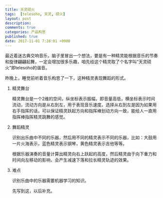 ```yaml
---
title: 天灵硕火
tags:  [telesoho, 天灵, 硕火]
layout: post
description: 
comments: true
categories: 产品构思
published: true
date: 2017-11-01 7:28:01 +0900
---
```


最近着迷古典交响音乐，脑子里冒出一个想法，要是有一种精灵能根据音乐的节奏和旋律翩翩起舞，一定会增加很多乐趣，咱先给这个精灵取了个名字叫“天灵硕火”即telesoho的谐音。

昨晚上，睡觉前听着音乐构思了一下，这种精灵表现舞蹈的形式。

1. 精灵舞台

    精灵舞台是一个2维的空间，纵坐标表示振幅，即音量高低，横坐标表示时间流动，流动方向是从右到左，用于表现音乐速度。选择从右到左是因为如果用右手指挥的话，可以保证精灵跃起方向和指挥棒划动方向一致，能给人一直用指挥棒指挥精灵跳舞的感觉。

1. 舞蹈精灵

    识别出乐曲中不同的乐器，然后用不同的精灵表示不同的乐器，比如：大鼓用一片火海表示，蓝色精灵表示钢琴，黄色精灵表示吉他等等。

    根据乐器演奏的音量计算出精灵向右上跃起的高度，然后精灵由于向下重力和时间向左移动的影响，会产生减速下落和拉长精灵轨迹的效果。

1. 难点

    识别乐曲中的乐器需要机器学习的知识。

    先写到这，以后补充。
